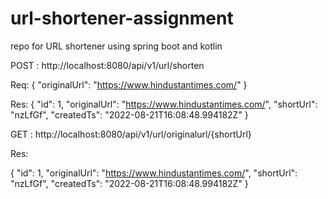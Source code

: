 # url-shortener-assignment
repo for URL shortener using spring boot and kotlin

POST : http://localhost:8080/api/v1/url/shorten

Req:
    {
      "originalUrl": "https://www.hindustantimes.com/"
    }
    
Res: 
  {
    "id": 1,
    "originalUrl": "https://www.hindustantimes.com/",
    "shortUrl": "nzLfGf",
    "createdTs": "2022-08-21T16:08:48.994182Z"
  }
  
  
    
 GET : http://localhost:8080/api/v1/url/originalurl/{shortUrl}
 
 Res:

 {
    "id": 1,
    "originalUrl": "https://www.hindustantimes.com/",
    "shortUrl": "nzLfGf",
    "createdTs": "2022-08-21T16:08:48.994182Z"
}
